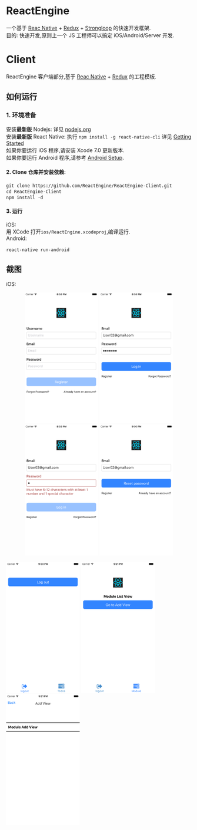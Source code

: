 # ReactEngine
一个基于 [Reac Native](https://facebook.github.io/react-native) + [Redux](https://github.com/reactjs/redux) + [Strongloop](https://strongloop.com) 的快速开发框架.  
目的: 快速开发,原则上一个 JS 工程师可以搞定 iOS/Android/Server 开发.

# Client
ReactEngine 客户端部分,基于 [Reac Native](https://facebook.github.io/react-native) + [Redux](https://github.com/reactjs/redux) 的工程模板.

## 如何运行
### 1. 环境准备
安装**最新版** Nodejs: 详见 [nodejs.org](https://nodejs.org/en/download/)   
安装**最新版** React Native: 执行 ```npm install -g react-native-cli``` 详见 [Getting Started](http://facebook.github.io/react-native/docs/getting-started.html)  
如果你要运行 iOS 程序,请安装 Xcode 7.0 更新版本.  
如果你要运行 Android 程序,请参考 [Android Setup](http://facebook.github.io/react-native/docs/android-setup.html).  

#### 2. Clone 仓库并安装依赖:
```
git clone https://github.com/ReactEngine/ReactEngine-Client.git
cd ReactEngine-Client  
npm install -d
```
#### 3. 运行
iOS:    
用 XCode 打开```ios/ReactEngine.xcodeproj```,编译运行.    
Android:   
```
react-native run-android
```

## 截图
iOS:  
<p align="center">
  <img src="./ScreenShots/Register.png" alt="App Screenshot" width="200">
  <img src="./ScreenShots/Login.png" alt="App Screenshot" width="200">
  <img src="./ScreenShots/LoginError.png" alt="App Screenshot" width="200">
  <img src="./ScreenShots/ForgotPassword.png" alt="App Screenshot" width="200">
</p>
<p>
  <img src="./ScreenShots/Logout.png" alt="App Screenshot" width="200">
  <img src="./ScreenShots/ListView.png" alt="App Screenshot" width="200">
  <img src="./ScreenShots/AddView.png" alt="App Screenshot" width="200">
</p>